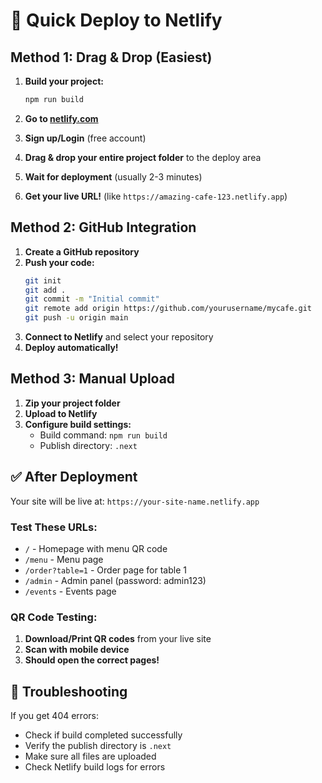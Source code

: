 # 🚀 Quick Deploy to Netlify

## Method 1: Drag & Drop (Easiest)

1. **Build your project:**
   ```bash
   npm run build
   ```

2. **Go to [netlify.com](https://netlify.com)**
3. **Sign up/Login** (free account)
4. **Drag & drop your entire project folder** to the deploy area
5. **Wait for deployment** (usually 2-3 minutes)
6. **Get your live URL!** (like `https://amazing-cafe-123.netlify.app`)

## Method 2: GitHub Integration

1. **Create a GitHub repository**
2. **Push your code:**
   ```bash
   git init
   git add .
   git commit -m "Initial commit"
   git remote add origin https://github.com/yourusername/mycafe.git
   git push -u origin main
   ```
3. **Connect to Netlify** and select your repository
4. **Deploy automatically!**

## Method 3: Manual Upload

1. **Zip your project folder**
2. **Upload to Netlify**
3. **Configure build settings:**
   - Build command: `npm run build`
   - Publish directory: `.next`

## ✅ After Deployment

Your site will be live at: `https://your-site-name.netlify.app`

### Test These URLs:
- `/` - Homepage with menu QR code
- `/menu` - Menu page
- `/order?table=1` - Order page for table 1
- `/admin` - Admin panel (password: admin123)
- `/events` - Events page

### QR Code Testing:
1. **Download/Print QR codes** from your live site
2. **Scan with mobile device**
3. **Should open the correct pages!**

## 🔧 Troubleshooting

If you get 404 errors:
- Check if build completed successfully
- Verify the publish directory is `.next`
- Make sure all files are uploaded
- Check Netlify build logs for errors
